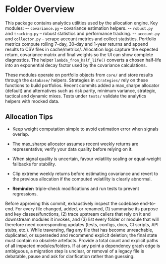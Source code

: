 # Folder Overview

This package contains analytics utilities used by the allocation engine.
Key modules:
-- `covariance.py` – covariance estimation helpers.
-- `robust.py` and `tracking.py` – robust statistics and performance tracking.
-- `account.py` and `collector.py` – scrape account metrics and collect statistics.
Portfolio metrics compute rolling 7-day, 30-day and 1-year returns and append results to CSV files in cache/metrics/.
Allocation logs capture the expected return, covariance matrix and final weights so the UI can show complete diagnostics.
The helper `lambda_from_half_life()` converts a chosen half-life into an exponential decay factor used by the covariance calculations.

These modules operate on portfolio objects from `core/` and store results
through the `database/` helpers. Strategies in `strategies/` rely on these
functions to build portfolios. Recent commits added a max_sharpe allocator (default) and alternatives such as risk parity, minimum variance, strategic, tactical and dynamic mixes. Tests under
`tests/` validate the analytics helpers with mocked data.

## Allocation Tips
- Keep weight computation simple to avoid estimation error when signals overlap.
- The max_sharpe allocator assumes recent weekly returns are representative; verify your data quality before relying on it.
- When signal quality is uncertain, favour volatility scaling or equal-weight fallbacks for stability.
- Clip extreme weekly returns before estimating covariance and revert to the
  previous allocation if the computed volatility is clearly abnormal.

- **Reminder:** triple-check modifications and run tests to prevent regressions.

Before approving this commit, exhaustively inspect the codebase end-to-end. For every file changed, added, or renamed, (1) summarise its purpose and key classes/functions, (2) trace upstream callers that rely on it and downstream modules it invokes, and (3) list every folder or module that will therefore need corresponding updates (tests, configs, docs, CI scripts, API stubs, etc.). While traversing, flag any file that has become unreachable, duplicated, or superseded and recommend explicit deletion; the final state must contain no obsolete artefacts. Provide a total count and explicit paths of all impacted modules/folders. If at any point a dependency graph edge is ambiguous, a migration step is unclear, or removal of a legacy file is debatable, pause and ask for clarification rather than guessing.
